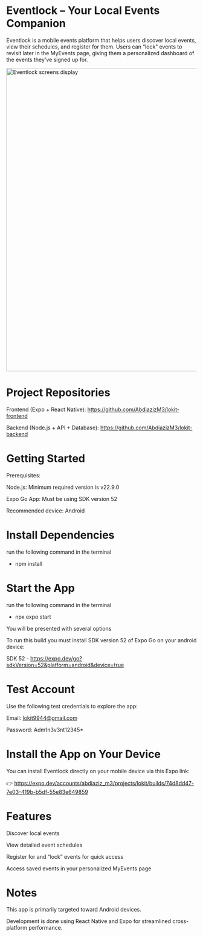 # Eventlock – Your Local Events Companion

Eventlock is a mobile events platform that helps users discover local events, view their schedules, and register for them. Users can “lock” events to revisit later in the MyEvents page, giving them a personalized dashboard of the events they've signed up for.

<img width=800 alt="Eventlock screens display" src="https://github.com/AbdiazizM3/lokit-frontend/tree/main/assets/images/1000040803.jpg">

# Project Repositories

Frontend (Expo + React Native):
https://github.com/AbdiazizM3/lokit-frontend

Backend (Node.js + API + Database):
https://github.com/AbdiazizM3/lokit-backend

# Getting Started

Prerequisites:

Node.js: Minimum required version is v22.9.0

Expo Go App: Must be using SDK version 52

Recommended device: Android

# Install Dependencies

run the following command in the terminal

- npm install

# Start the App

run the following command in the terminal

- npx expo start

You will be presented with several options

To run this build you must install SDK version 52 of Expo Go on your android device:

SDK 52 - https://expo.dev/go?sdkVersion=52&platform=android&device=true

# Test Account

Use the following test credentials to explore the app:

Email: lokit9944@gmail.com

Password: Adm1n3v3nt12345\*

# Install the App on Your Device

You can install Eventlock directly on your mobile device via this Expo link:

👉 https://expo.dev/accounts/abdiaziz_m3/projects/lokit/builds/74d8dd47-7e03-419b-b5df-55e83e649859

# Features

Discover local events

View detailed event schedules

Register for and “lock” events for quick access

Access saved events in your personalized MyEvents page

# Notes

This app is primarily targeted toward Android devices.

Development is done using React Native and Expo for streamlined cross-platform performance.
